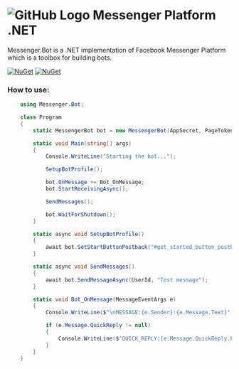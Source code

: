 # ![GitHub Logo](https://github.com/4egod/Messenger.Bot/raw/master/Messenger.Small.png) Messenger Platform .NET

Messenger.Bot is a .NET implementation of Facebook Messenger Platform which is a toolbox for building bots.

[![NuGet](https://img.shields.io/nuget/v/Messenger.Bot.svg)](https://www.nuget.org/packages/Messenger.Bot)
[![NuGet](https://img.shields.io/nuget/dt/Messenger.Bot.svg)](https://www.nuget.org/packages/Messenger.Bot)

### How to use:

```csharp
    using Messenger.Bot;

    class Program
    {
        static MessengerBot bot = new MessengerBot(AppSecret, PageToken, VerifyToken);

        static void Main(string[] args)
        {
            Console.WriteLine("Starting the bot...");

            SetupBotProfile();

            bot.OnMessage += Bot_OnMessage;
            bot.StartReceivingAsync();

            SendMessages();

            bot.WaitForShutdown();
        }

        static async void SetupBotProfile()
        {
            await bot.SetStartButtonPostback("#get_started_button_postback#");
        }

        static async void SendMessages()
        {
            await bot.SendMessageAsync(UserId, "Test message");
        }

        static void Bot_OnMessage(MessageEventArgs e)
        {
            Console.WriteLine($"\nMESSAGE:{e.Sender}:{e.Message.Text}");

            if (e.Message.QuickReply != null)
            {
                Console.WriteLine($"QUICK_REPLY:{e.Message.QuickReply.Payload}");
            }
        }
    }
```